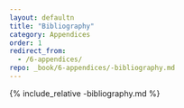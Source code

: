 ```yaml
---
layout: defaultn
title: "Bibliography"
category: Appendices
order: 1
redirect_from:
  - /6-appendices/
repo: _book/6-appendices/-bibliography.md
---
```

{% include_relative -bibliography.md %}

